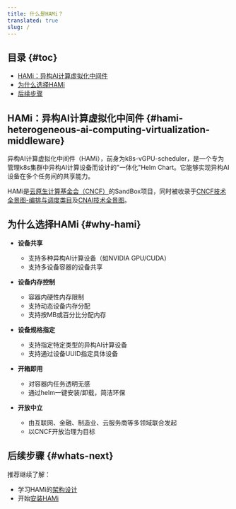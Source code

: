```yaml
---
title: 什么是HAMi？
translated: true
slug: /
---
```


## 目录 {#toc}

- [HAMi：异构AI计算虚拟化中间件](#hami-heterogeneous-ai-computing-virtualization-middleware)
- [为什么选择HAMi](#why-hami)
- [后续步骤](#whats-next)

## HAMi：异构AI计算虚拟化中间件 {#hami-heterogeneous-ai-computing-virtualization-middleware}

异构AI计算虚拟化中间件（HAMi），前身为k8s-vGPU-scheduler，是一个专为管理k8s集群中异构AI计算设备而设计的"一体化"Helm Chart。它能够实现异构AI设备在多个任务间的共享能力。

HAMi是[云原生计算基金会（CNCF）](https://cncf.io/)的SandBox项目，同时被收录于[CNCF技术全景图-编排与调度类目](https://landscape.cncf.io/?item=orchestration-management--scheduling-orchestration--hami)及[CNAI技术全景图](https://landscape.cncf.io/?group=cnai&item=cnai--general-orchestration--hami)。

## 为什么选择HAMi {#why-hami}

- **设备共享**
  - 支持多种异构AI计算设备（如NVIDIA GPU/CUDA）
  - 支持多设备容器的设备共享

- **设备内存控制**
  - 容器内硬性内存限制
  - 支持动态设备内存分配
  - 支持按MB或百分比分配内存

- **设备规格指定**
  - 支持指定特定类型的异构AI计算设备
  - 支持通过设备UUID指定具体设备

- **开箱即用**
  - 对容器内任务透明无感
  - 通过helm一键安装/卸载，简洁环保

- **开放中立**
  - 由互联网、金融、制造业、云服务商等多领域联合发起
  - 以CNCF开放治理为目标

## 后续步骤 {#whats-next}

推荐继续了解：

- 学习HAMi的[架构设计](./architecture.md)
- 开始[安装HAMi](../installation/prequisities.md)
